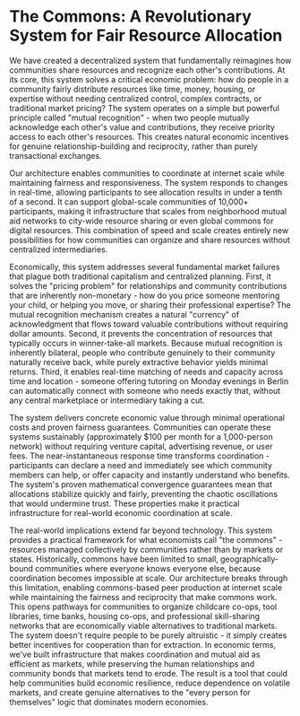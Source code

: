 # The Commons: A Revolutionary System for Fair Resource Allocation

We have created a decentralized system that fundamentally reimagines how communities share resources and recognize each other's contributions. At its core, this system solves a critical economic problem: how do people in a community fairly distribute resources like time, money, housing, or expertise without needing centralized control, complex contracts, or traditional market pricing? The system operates on a simple but powerful principle called "mutual recognition" - when two people mutually acknowledge each other's value and contributions, they receive priority access to each other's resources. This creates natural economic incentives for genuine relationship-building and reciprocity, rather than purely transactional exchanges.

Our architecture enables communities to coordinate at internet scale while maintaining fairness and responsiveness. The system responds to changes in real-time, allowing participants to see allocation results in under a tenth of a second. It can support global-scale communities of 10,000+ participants, making it infrastructure that scales from neighborhood mutual aid networks to city-wide resource sharing or even global commons for digital resources. This combination of speed and scale creates entirely new possibilities for how communities can organize and share resources without centralized intermediaries.

Economically, this system addresses several fundamental market failures that plague both traditional capitalism and centralized planning. First, it solves the "pricing problem" for relationships and community contributions that are inherently non-monetary - how do you price someone mentoring your child, or helping you move, or sharing their professional expertise? The mutual recognition mechanism creates a natural "currency" of acknowledgment that flows toward valuable contributions without requiring dollar amounts. Second, it prevents the concentration of resources that typically occurs in winner-take-all markets. Because mutual recognition is inherently bilateral, people who contribute genuinely to their community naturally receive back, while purely extractive behavior yields minimal returns. Third, it enables real-time matching of needs and capacity across time and location - someone offering tutoring on Monday evenings in Berlin can automatically connect with someone who needs exactly that, without any central marketplace or intermediary taking a cut.

The system delivers concrete economic value through minimal operational costs and proven fairness guarantees. Communities can operate these systems sustainably (approximately $100 per month for a 1,000-person network) without requiring venture capital, advertising revenue, or user fees. The near-instantaneous response time transforms coordination - participants can declare a need and immediately see which community members can help, or offer capacity and instantly understand who benefits. The system's proven mathematical convergence guarantees mean that allocations stabilize quickly and fairly, preventing the chaotic oscillations that would undermine trust. These properties make it practical infrastructure for real-world economic coordination at scale.

The real-world implications extend far beyond technology. This system provides a practical framework for what economists call "the commons" - resources managed collectively by communities rather than by markets or states. Historically, commons have been limited to small, geographically-bound communities where everyone knows everyone else, because coordination becomes impossible at scale. Our architecture breaks through this limitation, enabling commons-based peer production at internet scale while maintaining the fairness and reciprocity that make commons work. This opens pathways for communities to organize childcare co-ops, tool libraries, time banks, housing co-ops, and professional skill-sharing networks that are economically viable alternatives to traditional markets. The system doesn't require people to be purely altruistic - it simply creates better incentives for cooperation than for extraction. In economic terms, we've built infrastructure that makes coordination and mutual aid as efficient as markets, while preserving the human relationships and community bonds that markets tend to erode. The result is a tool that could help communities build economic resilience, reduce dependence on volatile markets, and create genuine alternatives to the "every person for themselves" logic that dominates modern economies.